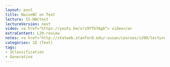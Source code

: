 ```yaml
---
layout: post
title: NaiveBC on Text 
lecture: S5-NBCtext 
lectureVersion: next
video: <a href="https://youtu.be/xrz9YTG7Ag8"> video</a> 
extraContent: L20-review  
notes: <a href="http://statweb.stanford.edu/~susan/courses/s200/lectures/lect11.pdf">Multinomial MLE</a> 
categories: 1D (Text)
tags:
- 3Classification
- Generative
---
```

